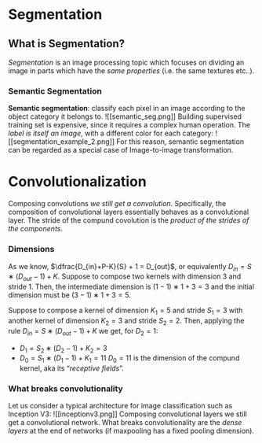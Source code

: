 # Segmentation
## What is Segmentation?
_Segmentation_ is an image processing topic which focuses on dividing an image in parts which have the _same properties_ (i.e. the same textures etc..). 

### Semantic Segmentation
__Semantic segmentation__: classify each pixel in an image according to the object category it belongs to.
![[semantic_seg.png]]
Building supervised training set is expensive, since it requires a complex human operation.
The _label is itself an image_, with a different color for each category:
![[segmentation_example_2.png]]
For this reason, semantic segmentation can be regarded as a special case of Image-to-image transformation.

# Convolutionalization
Composing convolutions _we still get a convolution_.
Specifically, the composition of convolutional layers essentially behaves as a convolutional layer. The stride of the compund covolution is the _product of the strides of the components_.

### Dimensions
As we know,  $\dfrac{D_{in}+P-K}{S} + 1 = D_{out}$, or equivalently $D_{in} = S ∗ (D_{out} − 1) + K$.
Suppose to compose two kernels with dimension 3 and stride 1. Then, the intermediate dimension is $(1 − 1) ∗ 1 + 3 = 3$ and the initial dimension must be $(3 − 1) ∗ 1 + 3 = 5$. 

Suppose to compose a kernel of dimension $K_1 = 5$ and stride $S_1 = 3$ with another kernel of dimension $K_2 = 3$ and stride $S_2 = 2$. Then, applying the rule $D_{in} = S ∗ (D_{out} − 1) + K$ we get, for $D_2 = 1$:
- $D_1 = S_2 ∗ (D_2 − 1) + K_2 = 3$ 
- $D_0 = S_1 ∗ (D_1 − 1) + K_1 = 11$
$D_0 = 11$ is the dimension of the compund kernel, aka its “_receptive fields_”.

### What breaks convolutionality
Let us consider a typical architecture for image classification such as Inception V3:
![[inceptionv3.png]]
Composing convolutional layers we still get a convolutional network. What breaks convolutionality are the _dense layers_ at the end of networks (if maxpooling has a fixed pooling dimension).